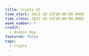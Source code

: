 ```yaml
---
title: Crypto II
time_start: 2023-10-14T19:00:00.000Z
time_close: 2023-10-14T20:00:00.000Z
week_number: 7
credit:
  - Anakin Dey
featured: false
tags:
  - crypto
---
```

